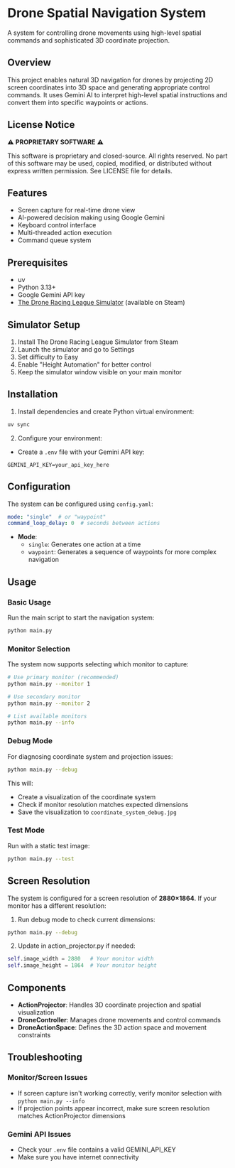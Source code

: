 # Drone Spatial Navigation System

A system for controlling drone movements using high-level spatial commands and sophisticated 3D coordinate projection.

## Overview

This project enables natural 3D navigation for drones by projecting 2D screen coordinates into 3D space and generating appropriate control commands. It uses Gemini AI to interpret high-level spatial instructions and convert them into specific waypoints or actions.

## License Notice

⚠️ **PROPRIETARY SOFTWARE** ⚠️

This software is proprietary and closed-source. All rights reserved.
No part of this software may be used, copied, modified, or distributed without express written permission.
See LICENSE file for details.

## Features

- Screen capture for real-time drone view
- AI-powered decision making using Google Gemini
- Keyboard control interface
- Multi-threaded action execution
- Command queue system

## Prerequisites

- uv
- Python 3.13+
- Google Gemini API key
- [The Drone Racing League Simulator](https://store.steampowered.com/app/641780/The_Drone_Racing_League_Simulator/) (available on Steam)

## Simulator Setup

1. Install The Drone Racing League Simulator from Steam
2. Launch the simulator and go to Settings
3. Set difficulty to Easy
4. Enable "Height Automation" for better control
5. Keep the simulator window visible on your main monitor

## Installation

1. Install dependencies and create Python virtual environment:
```bash
uv sync
```

2. Configure your environment:
- Create a `.env` file with your Gemini API key:
```
GEMINI_API_KEY=your_api_key_here
```

## Configuration

The system can be configured using `config.yaml`:

```yaml
mode: "single"  # or "waypoint"
command_loop_delay: 0  # seconds between actions
```

- **Mode**:
  - `single`: Generates one action at a time
  - `waypoint`: Generates a sequence of waypoints for more complex navigation

## Usage

### Basic Usage

Run the main script to start the navigation system:

```bash
python main.py
```

### Monitor Selection

The system now supports selecting which monitor to capture:

```bash
# Use primary monitor (recommended)
python main.py --monitor 1

# Use secondary monitor
python main.py --monitor 2

# List available monitors
python main.py --info
```

### Debug Mode

For diagnosing coordinate system and projection issues:

```bash
python main.py --debug
```

This will:
- Create a visualization of the coordinate system
- Check if monitor resolution matches expected dimensions
- Save the visualization to `coordinate_system_debug.jpg`

### Test Mode

Run with a static test image:

```bash
python main.py --test
```

## Screen Resolution

The system is configured for a screen resolution of **2880×1864**. If your monitor has a different resolution:

1. Run debug mode to check current dimensions:
```bash
python main.py --debug
```

2. Update in action_projector.py if needed:
```python
self.image_width = 2880   # Your monitor width
self.image_height = 1864  # Your monitor height
```

## Components

- **ActionProjector**: Handles 3D coordinate projection and spatial visualization
- **DroneController**: Manages drone movements and control commands
- **DroneActionSpace**: Defines the 3D action space and movement constraints

## Troubleshooting

### Monitor/Screen Issues

- If screen capture isn't working correctly, verify monitor selection with `python main.py --info`
- If projection points appear incorrect, make sure screen resolution matches ActionProjector dimensions

### Gemini API Issues

- Check your `.env` file contains a valid GEMINI_API_KEY
- Make sure you have internet connectivity
